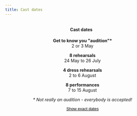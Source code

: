 ```yaml
---
title: Cast dates
---
```


<div style='display: flex; justify-content: center;'>
  <h4 style='margin-right: 0.5rem;'>Cast dates</h4>
</div>
<div style='position: relative'>
  <div data-role='short-dates' style='min-width: 300px; position: absolute; left: 0; right: 0; top: 0; bottom: 0; display: flex; flex-direction: column; text-align: center'>
    <div style='margin-bottom: 1em'><span style='font-weight: bold'>Get to know you "audition"*</span><br>2 or 3 May</div>
    <div style='margin-bottom: 1em'><span style='font-weight: bold'>8 rehearsals</span><br>24 May to 26 July</div>
    <div style='margin-bottom: 1em'><span style='font-weight: bold'>4 dress rehearsals</span><br>2 to 6 August</div>
    <div style='margin-bottom: 1em'><span style='font-weight: bold'>8 performances</span><br>7 to 15 August</div>
    <i>* Not really an audition - everybody is accepted!</i>
    <button style='margin-top: 1em; border: none; text-decoration: underline; background: none' type='button' data-role='show-all-dates'>Show exact dates</button>
  </div>
  <div data-role='all-dates' style='visibility: hidden'>
    <table style='min-width: 300px'>
      {% for event in site.data.cast.cast %}
      <tr>
        <td style='padding-right: 3vw'>
          {{ event.description }}
        </td>
        <td>
          {{ event.date }}
        </td>
      </tr>
      {% endfor %}
    </table>
    <i>* Not really an audition - everybody is accepted!</i>.
  </div>
</div>
<script>
  document.querySelector('[data-role="show-all-dates"]').onclick = function(e) {
    document.querySelector('[data-role="short-dates"]').style.visibility = 'hidden'
    document.querySelector('[data-role="all-dates"]').style.visibility = 'visible'
  }
</script>
